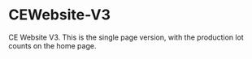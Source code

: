 # CEWebsite-V3
CE Website V3. This is the single page version, with the production lot counts on the home page.
